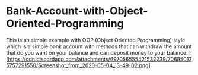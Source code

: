 # Bank-Account-with-Object-Oriented-Programming
This is an simple example with OOP (Object Oriented Programming) style which is a simple bank account with methods that can withdraw the amount that do you want on your balance and can deposit money to your balance.
![https://cdn.discordapp.com/attachments/697056555421532239/706850135757291550/Screenshot_from_2020-05-04_13-49-02.png]
